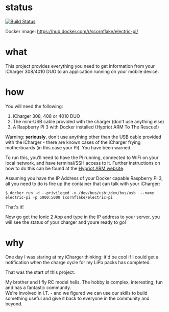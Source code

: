 # status
[![Build Status](https://travis-ci.org/johncclayton/electric.svg?branch=master)](https://travis-ci.org/johncclayton/electric)

Docker image: https://hub.docker.com/r/scornflake/electric-pi/

# what
This project provides everything you need to get information from your iCharger 308/4010 DUO to an application 
running on your mobile device.

# how
You will need the following:

 1. iCharger 308, 408 or 4010 DUO
 1. The mini-USB cable provided with the charger (don't use anything else)
 1. A Raspberry PI 3 with Docker installed (Hypriot ARM To The Rescue!)

Warning: **seriously**, don't use anything other than the USB cable provided with the iCharger - there are known cases
 of the iCharger frying motherboards (in this case your Pi).  You have been warned.

To run this, you'll need to have the Pi running, connected to WiFi on your local network, and have terminal/SSH access 
to it.  Further instructions on how to do this can be found at the [Hypriot ARM website](https://github.com/hypriot/device-init#the-bootdevice-inityaml).  

Assuming you have the IP Address of your Docker capable Raspberry Pi 3, all you need to do is fire up the container that can talk with your iCharger: 

    $ docker run -d --privileged -v /dev/bus/usb:/dev/bus/usb  --name electric-pi -p 5000:5000 scornflake/electric-pi 

That's it!  

Now go get the Ionic 2 App and type in the IP address to your server, you will see the status of your
charger and youre ready to go!

# why
One day I was staring at my iCharger thinking: it'd be cool if I could get a notification when the charge cycle 
for my LiPo packs has completed.  

That was the start of this project.  

My brother and I fly RC model helis.  The hobby is complex, interesting, fun and has a fantastic community.  
We're involved in I.T. - and we figured we can use our skills to build something useful and give it back to everyone 
in the community and beyond. 
 

